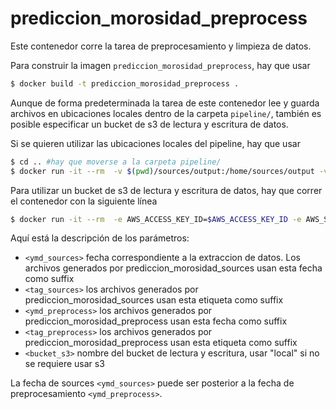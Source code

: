 # prediccion_morosidad_preprocess

Este contenedor corre la tarea de preprocesamiento y limpieza de datos.

Para construir la imagen `prediccion_morosidad_preprocess`, hay que usar

```sh
$ docker build -t prediccion_morosidad_preprocess . 
```

Aunque de forma predeterminada la tarea de este contenedor lee y guarda archivos en ubicaciones locales dentro de la carpeta `pipeline/`, también es posible especificar un bucket de s3 de lectura y escritura de datos.

Si se quieren utilizar las ubicaciones locales del pipeline, hay que usar

```sh
$ cd .. #hay que moverse a la carpeta pipeline/
$ docker run -it --rm  -v $(pwd)/sources/output:/home/sources/output -v $(pwd)/preprocess/output:/home/preprocess/output prediccion_morosidad_preprocess <ymd_sources> <tag_sources> <ymd_preprocess> <tag_preprocess> "local"
```

Para utilizar un bucket de s3 de lectura y escritura de datos, hay que correr el contenedor con la siguiente línea

```sh
$ docker run -it --rm  -e AWS_ACCESS_KEY_ID=$AWS_ACCESS_KEY_ID -e AWS_SECRET_ACCESS_KEY=$AWS_SECRET_ACCESS_KEY -e AWS_DEFAULT_REGION=$AWS_DEFAULT_REGION  prediccion_morosidad_preprocess <ymd_sources> <tag_sources> <ymd_preprocess> <tag_preprocess> <bucket_s3>
```

Aquí está la descripción de los parámetros:

* `<ymd_sources>` fecha correspondiente a la extraccion de datos. Los archivos generados por prediccion_morosidad_sources usan esta fecha como suffix
* `<tag_sources>` los archivos generados por prediccion_morosidad_sources usan esta etiqueta como suffix
* `<ymd_preprocess>` los archivos generados por prediccion_morosidad_preprocess usan esta fecha como suffix 
* `<tag_preprocess>` los archivos generados por prediccion_morosidad_preprocess usan esta etiqueta como suffix
* `<bucket_s3>` nombre del bucket de lectura y escritura, usar "local" si no se requiere usar s3

La fecha de sources `<ymd_sources>` puede ser posterior a la fecha de preprocesamiento `<ymd_preprocess>`.
